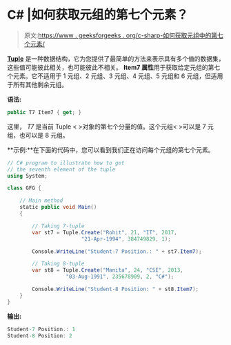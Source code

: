 # C# |如何获取元组的第七个元素？

> 原文:[https://www . geeksforgeeks . org/c-sharp-如何获取元组中的第七个元素/](https://www.geeksforgeeks.org/c-sharp-how-to-get-seventh-element-of-the-tuple/)

**[Tuple](https://www.geeksforgeeks.org/c-sharp-tuple/)** 是一种数据结构，它为您提供了最简单的方法来表示具有多个值的数据集，这些值可能彼此相关，也可能彼此不相关。 **Item7 属性**用于获取给定元组的第七个元素。它不适用于 1 元组、2 元组、3 元组、4 元组、5 元组和 6 元组，但适用于所有其他剩余元组。

**语法:**

```cs
public T7 Item7 { get; }
```

这里， *T7* 是当前 Tuple < >对象的第七个分量的值。这个元组< >可以是 7 元组，也可以是 8 元组。

**示例:**在下面的代码中，您可以看到我们正在访问每个元组的第七个元素。

```cs
// C# program to illustrate how to get 
// the seventh element of the tuple
using System;

class GFG {

    // Main method
    static public void Main()
    {

        // Taking 7-tuple
        var st7 = Tuple.Create("Rohit", 21, "IT", 2017, 
                        "21-Apr-1994", 384749829, 1);

        Console.WriteLine("Student-7 Position.: " + st7.Item7);

        // Taking 8-tuple
        var st8 = Tuple.Create("Manita", 24, "CSE", 2013, 
                   "03-Aug-1991", 235678909, 2, "C#");

        Console.WriteLine("Student-8 Position: " + st8.Item7);
    }
}
```

**输出:**

```cs
Student-7 Position.: 1
Student-8 Position: 2

```